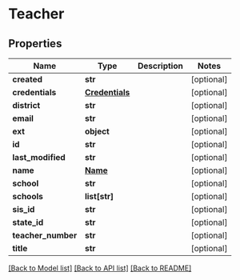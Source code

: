 # Teacher

## Properties
Name | Type | Description | Notes
------------ | ------------- | ------------- | -------------
**created** | **str** |  | [optional] 
**credentials** | [**Credentials**](Credentials.md) |  | [optional] 
**district** | **str** |  | [optional] 
**email** | **str** |  | [optional] 
**ext** | **object** |  | [optional] 
**id** | **str** |  | [optional] 
**last_modified** | **str** |  | [optional] 
**name** | [**Name**](Name.md) |  | [optional] 
**school** | **str** |  | [optional] 
**schools** | **list[str]** |  | [optional] 
**sis_id** | **str** |  | [optional] 
**state_id** | **str** |  | [optional] 
**teacher_number** | **str** |  | [optional] 
**title** | **str** |  | [optional] 

[[Back to Model list]](README.md#documentation-for-models) [[Back to API list]](README.md#documentation-for-api-endpoints) [[Back to README]](README.md)


